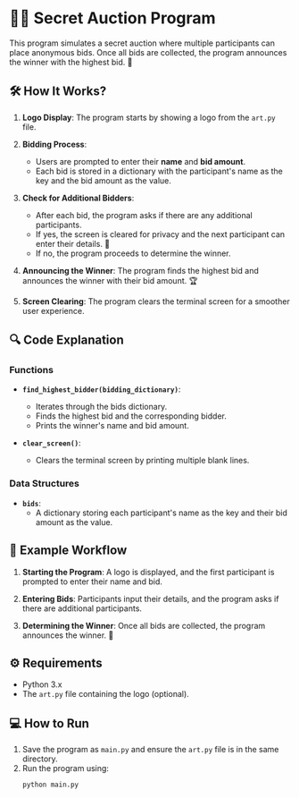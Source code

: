 # 🕵️‍♂️ Secret Auction Program

This program simulates a secret auction where multiple participants can place anonymous bids. Once all bids are collected, the program announces the winner with the highest bid. 🎉

## 🛠️ How It Works?

1. **Logo Display**:
   The program starts by showing a logo from the `art.py` file.

2. **Bidding Process**:
   - Users are prompted to enter their **name** and **bid amount**.
   - Each bid is stored in a dictionary with the participant's name as the key and the bid amount as the value.

3. **Check for Additional Bidders**:
   - After each bid, the program asks if there are any additional participants.
   - If yes, the screen is cleared for privacy and the next participant can enter their details. 🧹
   - If no, the program proceeds to determine the winner.

4. **Announcing the Winner**:
   The program finds the highest bid and announces the winner with their bid amount. 🏆

5. **Screen Clearing**:
   The program clears the terminal screen for a smoother user experience.

## 🔍 Code Explanation

### Functions
- **`find_highest_bidder(bidding_dictionary)`**:
  - Iterates through the bids dictionary.
  - Finds the highest bid and the corresponding bidder.
  - Prints the winner's name and bid amount.

- **`clear_screen()`**:
  - Clears the terminal screen by printing multiple blank lines.

### Data Structures
- **`bids`**:
  - A dictionary storing each participant's name as the key and their bid amount as the value.

## 🚀 Example Workflow

1. **Starting the Program**:
   A logo is displayed, and the first participant is prompted to enter their name and bid.

2. **Entering Bids**:
   Participants input their details, and the program asks if there are additional participants.

3. **Determining the Winner**:
   Once all bids are collected, the program announces the winner. 🥳

## ⚙️ Requirements

- Python 3.x
- The `art.py` file containing the logo (optional).

## 💻 How to Run

1. Save the program as `main.py` and ensure the `art.py` file is in the same directory.
2. Run the program using:
   ```bash
   python main.py
